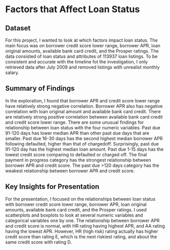 # Factors that Affect Loan Status


## Dataset

For this project, I wanted to look at which factors impact loan status. The main focus was on borrower credit score lower range, borrower APR, loan original amounts, available bank card credit, and the Prosper ratings. The data consisted of loan status and attributes of 113937 loan listings. To be consistent and accurate with the timeline fot the investigation, I only retrieved data after July 2009 and removed listings with unrealist monthly salary.

## Summary of Findings

In the exploration, I found that borrower APR and credit score lower range have relatively strong negative correlation. Borrower APR also has negative correlation with loan original amount and available bank card credit. There are relatively strong positive correlation between available bank card credit and credit score lower range. There are some unusual findings for relationship between loan status with the four numeric variables. Past due 91-120 days has lower median APR than other past due days that are smaller. Past due 16-30 days has the second highest median borrower APR following defaulted, higher than that of chargedoff. Surprisingly, past due 91-120 day has the highest median loan amount. Past due 1-15 days has the lowest credit score comparing to defaulted or charged off. The final payment in progress category has the strongest relationship between borrower APR and credit score. The past due >120 days category has the weakest relationship between borrower APR and credit score. 

## Key Insights for Presentation
For the presentation, I focused on the relationships between loan status with borrower credit score lower range, borrower APR, loan original amounts, available bank card credit, and the Prosper ratings. I used scatterplots and boxplots to look at several numeric variables and categorical variables one by one. 
The relationship between borrower APR and credit score is normal, with HR rating having highest APR, and AA rating having the lowest APR. However, HR (high risk) rating actually has higher credit score than rating E, which is the next riskiest rating, and about the same credit score with rating D.
